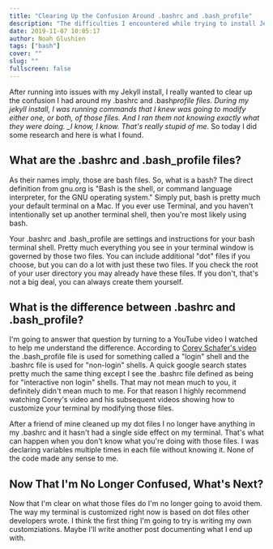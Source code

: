 ```yaml
---
title: "Clearing Up the Confusion Around .bashrc and .bash_profile"
description: "The difficulties I encountered while trying to install Jekyll"
date: 2019-11-07 10:05:17
author: Noah Glushien
tags: ["bash"]
cover: ""
slug: ""
fullscreen: false
---
```


After running into issues with my Jekyll install, I really wanted to clear up the confusion I had around my .bashrc and .bash*profile files. During my jekyll install, I was running commands that I knew was going to modify either one, or both, of those files. And I ran them not knowing exactly what they were doing. \_I know, I know. That's really stupid of me*. So today I did some research and here is what I found.

## What are the .bashrc and .bash_profile files?

As their names imply, those are bash files. So, what is a bash? The direct definition from gnu.org is "Bash is the shell, or command language interpreter, for the GNU operating system." Simply put, bash is pretty much your default terminal on a Mac. If you ever use Terminal, and you haven't intentionally set up another terminal shell, then you're most likely using bash.

Your .bashrc and .bash_profile are settings and instructions for your bash terminal shell. Pretty much everything you see in your terminal window is governed by those two files. You can include additional "dot" files if you choose, but you can do a lot with just these two files. If you check the root of your user directory you may already have these files. If you don't, that's not a big deal, you can always create them yourself.

## What is the difference between .bashrc and .bash_profile?

I'm going to answer that question by turning to a YouTube video I watched to help me understand the difference. According to [Corey Schafer's video][corey shafer] the .bash_profile file is used for something called a "login" shell and the .bashrc file is used for "non-login" shells. A quick google search states pretty much the same thing except I see the .bashrc file defined as being for "interactive non login" shells. That may not mean much to you, it definitely didn't mean much to me. For that reason I highly recommend watching Corey's video and his subsequent videos showing how to customize your terminal by modifying those files.

After a friend of mine cleaned up my dot files I no longer have anything in my .bashrc and it hasn't had a single side effect on my terminal. That's what can happen when you don't know what you're doing with those files. I was declaring variables multiple times in each file without knowing it. None of the code made any sense to me.

## Now That I'm No Longer Confused, What's Next?

Now that I'm clear on what those files do I'm no longer going to avoid them. The way my terminal is customized right now is based on dot files other developers wrote. I think the first thing I'm going to try is writing my own customziations. Maybe I'll write another post documenting what I end up with.

[corey shafer]: https://www.youtube.com/watch?v=vDOVEDl2z84&list=PL-osiE80TeTvGhHkpvfmKWOiIPF8UVy6c&index=8
